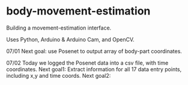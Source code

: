 # body-movement-estimation
Building a movement-estimation interface.

Uses Python, Arduino & Arduino Cam, and OpenCV.


07/01 Next goal: use Posenet to output array of body-part coordinates.

07/02 Today we logged the Posenet data into a csv file, with time coordinates.
Next goal1: Extract information for all 17 data entry points, including x,y and time coords.
Next goal2:
